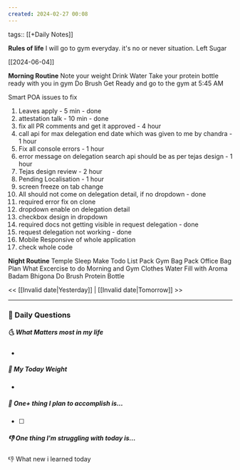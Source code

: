 ```yaml
---
created: 2024-02-27 00:08
---
```

tags:: [[+Daily Notes]]

**Rules of life**
I will go to gym everyday. it's no or never situation.
Left Sugar

[[2024-06-04]]

**Morning Routine**
Note your weight
Drink Water
Take your protein bottle ready with you in gym
Do Brush
Get Ready and go to the gym at 5:45 AM

Smart POA issues to fix

1. Leaves apply - 5 min - done
2. attestation talk - 10 min - done
3.  fix all PR comments and get it approved - 4 hour
4. call api for max delegation end date which was given to me by chandra - 1 hour
5.  Fix all console errors - 1 hour
6. error message on delegation search api should be as per tejas design - 1 hour
7. Tejas design review - 2 hour
8. Pending Localisation - 1 hour
9. screen freeze on tab change
10. All should not come on delegation detail, if no dropdown - done
11. required error fix on clone
12. dropdown enable on delegation detail 
13. checkbox design in dropdown
14. required docs not getting visible in request delegation - done
15. request delegation not working - done
16. Mobile Responsive of whole application
17. check whole code


**Night Routine**
Temple Sleep
Make Todo List
Pack Gym Bag
Pack Office Bag
Plan What Excercise to do
Morning and Gym Clothes
Water Fill with Aroma
Badam Bhigona
Do Brush
Protein Bottle


<< [[Invalid date|Yesterday]] | [[Invalid date|Tomorrow]] >>

---
### 📅 Daily Questions
##### 🌜 What Matters most in my life
- 

##### 🙌 My Today Weight
- 

##### 🚀 One+ thing I plan to accomplish is...
- [ ] 

##### 👎 One thing I'm struggling with today is...


👎 What new i learned today
